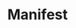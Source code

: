 ---
title: "Manifest"
translationKey: "manifest"
url: "en/manifest"

parts:
  - name: "1"
    color: "bg-white"
---